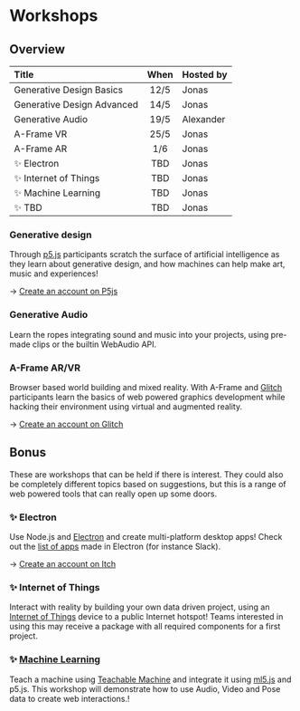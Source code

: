 # Workshops

## Overview

| Title | When | Hosted by |
| :--- | :---: | :--- |
| Generative Design Basics | 12/5 | Jonas |
| Generative Design Advanced | 14/5 | Jonas |
| Generative Audio | 19/5 | Alexander |
| A-Frame VR | 25/5 | Jonas |
| A-Frame AR | 1/6 | Jonas |
| ✨ Electron | TBD | Jonas |
| ✨ Internet of Things | TBD | Jonas |
| ✨ Machine Learning | TBD | Jonas |
| ✨ TBD | TBD | Jonas |

### Generative design

Through [p5.js](https://p5js.org/) participants scratch the surface of artificial intelligence as they learn about generative design, and how machines can help make art, music and experiences! 

→ [Creat](https://editor.p5js.org/)[e an account on P5js](https://editor.p5js.org/)

### Generative Audio

Learn the ropes integrating sound and music into your projects, using pre-made clips or the builtin WebAudio API.

### A-Frame AR/VR

Browser based world building and mixed reality. With A-Frame and [Glitch]() participants learn the basics of web powered graphics development while hacking their environment using virtual and augmented reality. 

→ [Create an account on Glitch](https://start.exploring.technology/tools/glitch)

## Bonus

These are workshops that can be held if there is interest. They could also be completely different topics based on suggestions, but this is a range of web powered tools that can really open up some doors.

### ✨ Electron

Use Node.js and [Electron](https://www.electronjs.org/) and create multi-platform desktop apps! Check out the [list of apps](https://www.electronjs.org/apps) made in Electron \(for instance Slack\).

→ [Create an account on Itch](https://itch.io/)

### ✨ Internet of Things

Interact with reality by building your own data driven project, using an [Internet of Things](https://en.wikipedia.org/wiki/Internet_of_things) device to a public Internet hotspot! Teams interested in using this may receive a package with all required components for a first project.

### ✨ [Machine Learning]()

Teach a machine using [Teachable Machine](https://teachablemachine.withgoogle.com/) and integrate it using [ml5.js](https://ml5js.github.io/) and p5.js. This workshop will demonstrate how to use Audio, Video and Pose data to create web interactions.!

